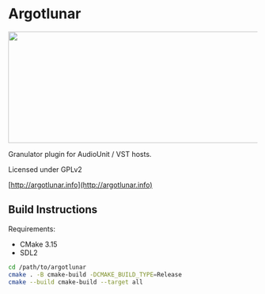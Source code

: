# Argotlunar

<img src="argotlunar.png" width="780" height="225" />

Granulator plugin for AudioUnit / VST hosts.

Licensed under GPLv2

[http://argotlunar.info](http://argotlunar.info)

## Build Instructions

Requirements:
* CMake 3.15
* SDL2

```bash
cd /path/to/argotlunar
cmake . -B cmake-build -DCMAKE_BUILD_TYPE=Release
cmake --build cmake-build --target all 
```